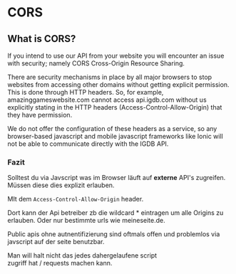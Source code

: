 # CORS
##  What is CORS?

If you intend to use our API from your website you will encounter an issue with security; namely CORS Cross-Origin Resource Sharing.

There are security mechanisms in place by all major browsers to stop websites from accessing other domains without getting explicit permission. This is done through HTTP headers. So, for example, amazinggameswebsite.com cannot access api.igdb.com without us explicitly stating in the HTTP headers (Access-Control-Allow-Origin) that they have permission.

We do not offer the configuration of these headers as a service, so any browser-based javascript and mobile javascript frameworks like Ionic will not be able to communicate directly with the IGDB API.

### Fazit

Solltest du via Javscript was im Browser läuft auf **externe** API's zugreifen.
Müssen diese dies explizit erlauben.

MIt dem ``Access-Control-Allow-Origin`` header.

Dort kann der Api betreiber zb die wildcard *  eintragen um alle Origins zu erlauben.
Oder nur bestimmte urls wie meineseite.de.

Public apis ohne autnentifizierung sind oftmals offen und problemlos
via javscript auf der seite benutzbar.

Man will halt nicht das jedes dahergelaufene script  
 zugriff hat / requests machen kann.



